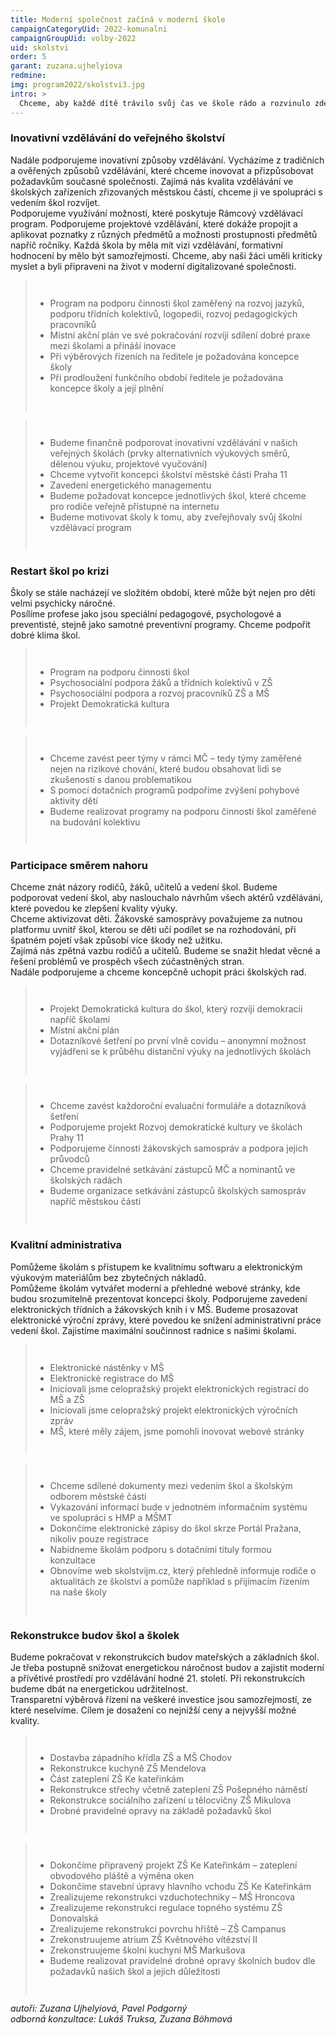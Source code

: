 ```yaml
---
title: Moderní společnost začíná v moderní škole
campaignCategoryUid: 2022-komunalni
campaignGroupUid: volby-2022
uid: skolstvi
order: 5
garant: zuzana.ujhelyiova
redmine: 
img: program2022/skolstvi3.jpg
intro: >
  Chceme, aby každé dítě trávilo svůj čas ve škole rádo a rozvinulo zde plně své schopnosti. Podporujeme větší zapojení dětí do fungování škol prostřednictvím žákovských parlamentů. Školy budeme motivovat k zavádění inovativních způsobů vzdělávání a investovat do jejich údržby a rozvoje.
---
```


### Inovativní vzdělávání do veřejného školství <br>
Nadále podporujeme inovativní způsoby vzdělávání. Vycházíme z tradičních a ověřených způsobů vzdělávání, které chceme inovovat a přizpůsobovat požadavkům současné společnosti. Zajímá nás kvalita vzdělávání ve školských zařízeních zřizovaných městskou částí, chceme ji ve spolupráci s vedením škol rozvíjet.<br>
Podporujeme využívání možností, které poskytuje Rámcový vzdělávací program. Podporujeme projektové vzdělávání, které dokáže propojit a aplikovat poznatky z různých předmětů a možnosti prostupnosti předmětů napříč ročníky. Každá škola by měla mít vizi vzdělávání, formativní hodnocení by mělo být samozřejmostí. Chceme, aby naši žáci uměli kriticky myslet a byli připraveni na život v moderní digitalizované společnosti.

<div class="reseni2">
<blockquote style="border:margin:1em;1px solid black;padding:1em">  
<ul>
<li>Program na podporu činnosti škol zaměřený na rozvoj jazyků, podporu třídních kolektivů, logopedii, rozvoj pedagogických pracovníků</li>
<li>Místní akční plán ve své pokračování rozvíjí sdílení dobré praxe mezi školami a přináší inovace</li>
<li>Při výběrových řízeních na ředitele je požadována koncepce školy</li>
<li>Při prodloužení funkčního období ředitele je požadována koncepce školy a její plnění</li>
</ul>
</blockquote>
</div>

<div class="reseni">
<blockquote style="border:margin:1em;1px solid black;padding:1em">  
<ul>
<li>Budeme finančně podporovat inovativní vzdělávání v našich veřejných školách (prvky alternativních výukových směrů, dělenou výuku, projektové vyučování)</li>
<li>Chceme vytvořit koncepci školství městské části Praha 11</li>
<li>Zavedení energetického managementu</li>
<li>Budeme požadovat koncepce jednotlivých škol, které chceme pro rodiče veřejně přístupné na internetu</li>
<li>Budeme motivovat školy k tomu, aby zveřejňovaly svůj školní vzdělávací program</li>
</ul>
</blockquote>
</div>

### Restart škol po krizi <br>
Školy se stále nacházejí ve složitém období, které může být nejen pro děti velmi psychicky náročné. <br>
Posílíme profese jako jsou speciální pedagogové, psychologové a preventisté, stejně jako samotné preventivní programy. Chceme podpořit dobré klima škol.

<div class="reseni">
<blockquote style="border:margin:1em;1px solid black;padding:1em">  
<ul>
<li> Program na podporu činnosti škol</li>
<li> Psychosociální podpora žáků a třídních kolektivů v ZŠ</li>
<li> Psychosociální podpora a rozvoj pracovníků ZŠ a MŠ</li>
<li> Projekt Demokratická kultura</li>
</ul>
</blockquote>
</div>

<div class="reseni">
<blockquote style="border:margin:1em;1px solid black;padding:1em">  
<ul>
<li> Chceme zavést peer týmy v rámci MČ – tedy týmy zaměřené nejen na rizikové chování, které budou obsahovat lidi se zkušeností s danou problematikou</li>
<li> S pomocí dotačních programů podpoříme zvýšení pohybové aktivity dětí</li>
<li> Budeme realizovat programy na podporu činnosti škol zaměřené na budování kolektivu</li>
</ul>
</blockquote>
</div>

### Participace směrem nahoru<br>
Chceme znát názory rodičů, žáků, učitelů a vedení škol. Budeme podporovat vedení škol, aby naslouchalo návrhům všech aktérů vzdělávání, které povedou ke zlepšení kvality výuky.<br>
Chceme aktivizovat děti. Žákovské samosprávy považujeme za nutnou platformu uvnitř škol, kterou se děti učí podílet se na rozhodování, při špatném pojetí však způsobí více škody než užitku.<br>
Zajímá nás zpětná vazbu rodičů a učitelů. Budeme se snažit hledat věcné a řešení problémů ve prospěch všech zúčastněných stran.<br>
Nadále podporujeme a chceme koncepčně uchopit práci školských rad.

<div class="reseni">
<blockquote style="border:margin:1em;1px solid black;padding:1em">  
<ul>
<li> Projekt Demokratická kultura do škol, který rozvíjí demokracii napříč školami</li>
<li> Místní akční plán</li>
<li> Dotazníkové šetření po první vlně covidu – anonymní možnost vyjádření se k průběhu distanční výuky na jednotlivých školách</li>
</ul>
</blockquote>
</div>

<div class="reseni">
<blockquote style="border:margin:1em;1px solid black;padding:1em">  
<ul>
<li> Chceme zavést každoroční evaluační formuláře a dotazníková šetření</li>
<li> Podporujeme projekt Rozvoj demokratické kultury ve školách Prahy 11</li>
<li> Podporujeme činnosti žákovských samospráv a podpora jejich průvodců</li>
<li> Chceme pravidelné setkávání zástupců MČ a nominantů ve školských radách</li>
<li> Budeme organizace setkávání zástupců školských samospráv napříč městskou částí</li>
</ul>
</blockquote>
</div>

### Kvalitní administrativa<br>
Pomůžeme školám s přístupem ke kvalitnímu softwaru a elektronickým výukovým materiálům bez zbytečných nákladů.<br>
Pomůžeme školám vytvářet moderní a přehledné webové stránky, kde budou srozumitelně prezentovat koncepci školy. Podporujeme zavedení elektronických třídních a žákovských knih i v MŠ. Budeme prosazovat elektronické výroční zprávy, které povedou ke snížení administrativní práce vedení škol. Zajistíme maximální součinnost radnice s našimi školami.

<div class="reseni">
<blockquote style="border:margin:1em;1px solid black;padding:1em">  
<ul>
<li> Elektronické nástěnky v MŠ</li>
<li> Elektronické registrace do MŠ</li>
<li> Iniciovali jsme celopražský projekt elektronických registrací do MŠ a ZŠ</li>
<li> Iniciovali jsme celopražský projekt elektronických výročních zpráv</li>
<li> MŠ, které měly zájem, jsme pomohli inovovat webové stránky</li>
</ul>
</blockquote>
</div>

<div class="reseni">
<blockquote style="border:margin:1em;1px solid black;padding:1em">  
<ul>
<li> Chceme sdílené dokumenty mezi vedením škol a školským odborem městské části</li>
<li> Vykazování informací bude v jednotném informačním systému ve spolupráci s HMP a MŠMT</li>
<li> Dokončíme elektronické zápisy do škol skrze Portál Pražana, nikoliv pouze registrace</li>
<li> Nabídneme školám podporu s dotačními tituly formou konzultace</li>
<li> Obnovíme web skolstvijm.cz, který přehledně informuje rodiče o aktualitách ze školství a pomůže například s přijímacím řízením na naše školy</li>
</ul>
</blockquote>
</div>

### Rekonstrukce budov škol a školek<br>
Budeme pokračovat v rekonstrukcích budov mateřských a základních škol. Je třeba postupně snižovat energetickou náročnost budov a zajistit moderní a přívětivé prostředí pro vzdělávání hodné 21. století. Při rekonstrukcích budeme dbát na energetickou udržitelnost.<br>
Transparetní výběrová řízení na veškeré investice jsou samozřejmostí, ze které neselvíme. Cílem je dosažení co nejnižší ceny a nejvyšší možné kvality.

<div class="reseni">
<blockquote style="border:margin:1em;1px solid black;padding:1em">  
<ul>
<li> Dostavba západního křídla ZŠ a MŠ Chodov</li>
<li> Rekonstrukce kuchyně ZŠ Mendelova</li>
<li> Část zateplení ZŠ Ke kateřinkám</li>
<li> Rekonstrukce střechy včetně zateplení ZŠ Pošepného náměstí</li>
<li> Rekonstrukce sociálního zařízení u tělocvičny ZŠ Mikulova</li>
<li> Drobné pravidelné opravy na základě požadavků škol</li>
</ul>
</blockquote>
</div>

<div class="reseni">
<blockquote style="border:margin:1em;1px solid black;padding:1em">  
<ul>
<li> Dokončíme připravený projekt ZŠ Ke Kateřinkám – zateplení obvodového pláště a výměna oken</li>
<li> Dokončíme stavební úpravy hlavního vchodu ZŠ Ke Kateřinkám</li>
<li> Zrealizujeme rekonstrukci vzduchotechniky – MŠ Hroncova</li>
<li> Zrealizujeme rekonstrukci regulace topného systému ZŠ Donovalská</li>
<li> Zrealizujeme rekonstrukci povrchu hřiště – ZŠ Campanus</li>
<li> Zrekonstruujeme atrium ZŠ Květnového vítězství II</li>
<li> Zrekonstruujeme školní kuchyni MŠ Markušova</li>
<li> Budeme realizovat pravidelné drobné opravy školních budov dle požadavků našich škol a jejich důležitosti</li>
  </ul>
</blockquote>
</div>

*autoři: Zuzana Ujhelyiová, Pavel Podgorný <br>
odborná konzultace: Lukáš Truksa, Zuzana Böhmová*

<style>
  .reseni .hide button { color: red; }
  .reseni .show button { color: gren; }  
</style>

<script type="text/javascript" src="https://ajax.googleapis.com/ajax/libs/jquery/1.7.2/jquery.min.js"></script>
<script type="text/javascript" src="/assets/js/reseni.js"></script>


